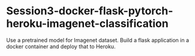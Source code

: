 # Session3-docker-flask-pytorch-heroku-imagenet-classification
Use a pretrained model for Imagenet dataset. Build a flask application in a docker container and deploy that to Heroku.
